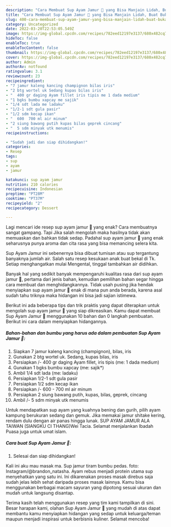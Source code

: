 ```yaml
---
description: "Cara Membuat Sup Ayam Jamur 🍄 yang Bisa Manjain Lidah, Buat Buka Puasa Bisa Manjain Lidah"
title: "Cara Membuat Sup Ayam Jamur 🍄 yang Bisa Manjain Lidah, Buat Buka Puasa Bisa Manjain Lidah"
slug: 400-cara-membuat-sup-ayam-jamur-yang-bisa-manjain-lidah-buat-buka-puasa-bisa-manjain-lidah
category: Uncategorized
date: 2022-03-20T22:53:05.549Z
image: https://img-global.cpcdn.com/recipes/782eed12197e3137/680x482cq70/sup-ayam-jamur-foto-resep-utama.jpg
hideToc: false
enableToc: true
enableTocContent: false
thumbnail: https://img-global.cpcdn.com/recipes/782eed12197e3137/680x482cq70/sup-ayam-jamur-foto-resep-utama.jpg
cover: https://img-global.cpcdn.com/recipes/782eed12197e3137/680x482cq70/sup-ayam-jamur-foto-resep-utama.jpg
author: Admin
authorAv: notfound
ratingvalue: 3.1
reviewcount: 23
recipeingredient:
- "7 jamur kaleng kancing champignon bilas iris"
- "2 btg wortel uk Sedang kupas bilas iris"
- "  400 gr daging Ayam fillet iris tipis me 1 dada medium"
- "1 bgks bumbu xapcay me sajik"
- "1/4 sdt lada me ladaku"
- "1/2-1 sdt gula pasir"
- "1/2 sdm kecap ikan"
- "  600  700 ml air minum"
- "2 siung bawang putih kupas bilas geprek cincang"
- "  5 sdm minyak utk menumis"
recipeinstructions:

- "Sudah jadi dan siap dihidangkan!"
categories:
- Resep
tags:
- sup
- ayam
- jamur

katakunci: sup ayam jamur 
nutrition: 210 calories
recipecuisine: Indonesian
preptime: "PT28M"
cooktime: "PT37M"
recipeyield: "2"
recipecategory: Dessert

---
```



Lagi mencari ide resep sup ayam jamur 🍄 yang enak? Cara membuatnya sangat gampang. Tapi Jika salah mengolah maka hasilnya tidak akan memuaskan dan bahkan tidak sedap. Padahal sup ayam jamur 🍄 yang enak seharusnya punya aroma dan cita rasa yang bisa memancing selera kita.


Sup Ayam Jamur ini sebenernya bisa dibuat tumisan atau sup tergantung banyaknya jumlah air. Salah satu resep kesukaan anak buat bekal di Tk. Setiap menghangatkan mulai Mengental, tinggal tambahkan air didihkan.

Banyak hal yang sedikit banyak mempengaruhi kualitas rasa dari sup ayam jamur 🍄, pertama dari jenis bahan, kemudian pemilihan bahan segar hingga cara membuat dan menghidangkannya. Tidak usah pusing jika hendak menyiapkan sup ayam jamur 🍄 enak di mana pun anda berada, karena asal sudah tahu triknya maka hidangan ini bisa jadi sajian istimewa.


Berikut ini ada beberapa tips dan trik praktis yang dapat diterapkan untuk mengolah sup ayam jamur 🍄 yang siap dikreasikan. Kamu dapat membuat Sup Ayam Jamur 🍄 menggunakan 10 bahan dan 0 langkah pembuatan. Berikut ini cara dalam menyiapkan hidangannya.

<!--inarticleads1-->

##### Bahan-bahan dan bumbu yang harus ada dalam pembuatan Sup Ayam Jamur 🍄:

1. Siapkan 7 jamur kaleng kancing (champignon), bilas, iris
1. Gunakan 2 btg wortel uk. Sedang, kupas bilas, iris
1. Persiapkan  /- 400 gr daging Ayam fillet, iris tipis (me: 1 dada medium)
1. Gunakan 1 bgks bumbu xapcay (me: sajik*)
1. Ambil 1/4 sdt lada (me: ladaku)
1. Persiapkan 1/2-1 sdt gula pasir
1. Persiapkan 1/2 sdm kecap ikan
1. Persiapkan  /- 600 - 700 ml air minum
1. Persiapkan 2 siung bawang putih, kupas, bilas, geprek, cincang
1. Ambil  /- 5 sdm minyak utk menumis


Untuk mendapatkan sup ayam yang kuahnya bening dan gurih, pilih ayam kampung berukuran sedang dan gemuk. Jika memakai jamur shitake kering, rendam dulu dengan air panas hingga lunak. SUP AYAM JAMUR ALA TAIWAN (SIANGKU CI THANG)Wei Tacia. Selamat menjalankan Ibadah Puasa juga untuk umat islam. 

<!--inarticleads2-->

##### Cara buat Sup Ayam Jamur 🍄:


1. Selesai dan siap dihidangkan!

Kali ini aku mau masak ma. Sup jamur tiram bumbu pedas. foto: Instagram/@brandon_natasha. Ayam rebus menjadi protein utama sup menyehatkan yang satu ini. Ini dikarenakan proses masak direbus saja sudah jelas lebih sehat daripada proses masak lainnya. Kamu bisa menggunakan berbagai macam sayuran yang dipotong sesuai ukuran dan mudah untuk langsung disantap. 

Terima kasih telah menggunakan resep yang tim kami tampilkan di sini. Besar harapan kami, olahan Sup Ayam Jamur 🍄 yang mudah di atas dapat membantu kamu menyiapkan hidangan yang sedap untuk keluarga/teman maupun menjadi inspirasi untuk berbisnis kuliner. Selamat mencoba!
